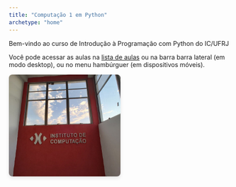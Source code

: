 ```yaml
---
title: "Computação 1 em Python"
archetype: "home"
---
```


Bem-vindo ao curso de Introdução à Programação com Python do IC/UFRJ

Você pode acessar as aulas na [lista de aulas](./aulas/index.html) ou na barra barra lateral (em modo desktop), ou no menu hambúrguer (em dispositivos móveis).

<img src="static\images\entrada_ic.jpg" alt="Texto Alternativo" style="width: 50%; border-radius: 8px; box-shadow: 0 4px 8px rgba(0, 0, 0, 0.1);">